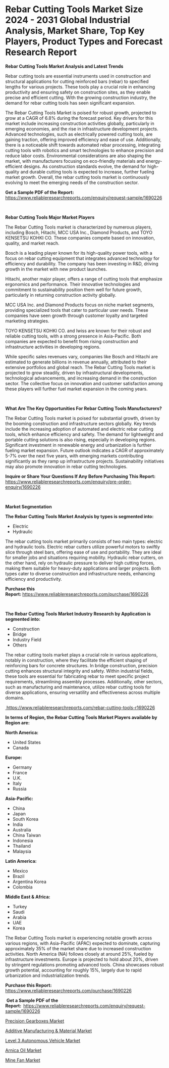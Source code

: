 <p><h1>Rebar Cutting Tools Market Size 2024 - 2031 Global Industrial Analysis, Market Share, Top Key Players, Product Types and Forecast Research Report</h1></p><p><strong>Rebar Cutting Tools Market Analysis and Latest Trends</strong></p>
<p><p>Rebar cutting tools are essential instruments used in construction and structural applications for cutting reinforced bars (rebar) to specified lengths for various projects. These tools play a crucial role in enhancing productivity and ensuring safety on construction sites, as they enable precise and efficient cutting. With the growing construction industry, the demand for rebar cutting tools has seen significant expansion.</p><p>The Rebar Cutting Tools Market is poised for robust growth, projected to grow at a CAGR of 6.8% during the forecast period. Key drivers for this market include increasing construction activities globally, particularly in emerging economies, and the rise in infrastructure development projects. Advanced technologies, such as electrically powered cutting tools, are gaining traction, offering improved efficiency and ease of use. Additionally, there is a noticeable shift towards automated rebar processing, integrating cutting tools with robotics and smart technologies to enhance precision and reduce labor costs. Environmental considerations are also shaping the market, with manufacturers focusing on eco-friendly materials and energy-efficient designs. As construction standards evolve, the demand for high-quality and durable cutting tools is expected to increase, further fueling market growth. Overall, the rebar cutting tools market is continuously evolving to meet the emerging needs of the construction sector.</p></p>
<p><strong>Get a Sample PDF of the Report:&nbsp;</strong> <a href="https://www.reliableresearchreports.com/enquiry/request-sample/1690226?utm_campaign=1582&utm_medium=2&utm_source=Github&utm_content=ia&utm_term=17102024&utm_id=rebar-cutting-tools">https://www.reliableresearchreports.com/enquiry/request-sample/1690226</a></p>
<p>&nbsp;</p>
<p><strong>Rebar Cutting Tools Major Market Players</strong></p>
<p><p>The Rebar Cutting Tools market is characterized by numerous players, including Bosch, Hitachi, MCC USA Inc., Diamond Products, and TOYO KENSETSU KOHKI CO. These companies compete based on innovation, quality, and market reach.</p><p>Bosch is a leading player known for its high-quality power tools, with a focus on rebar cutting equipment that integrates advanced technology for efficiency and durability. The company has been investing in R&D, driving growth in the market with new product launches.</p><p>Hitachi, another major player, offers a range of cutting tools that emphasize ergonomics and performance. Their innovative technologies and commitment to sustainability position them well for future growth, particularly in returning construction activity globally.</p><p>MCC USA Inc. and Diamond Products focus on niche market segments, providing specialized tools that cater to particular user needs. These companies have seen growth through customer loyalty and targeted marketing strategies.</p><p>TOYO KENSETSU KOHKI CO. and Iwiss are known for their robust and reliable cutting tools, with a strong presence in Asia-Pacific. Both companies are expected to benefit from rising construction and infrastructure activities in developing regions.</p><p>While specific sales revenues vary, companies like Bosch and Hitachi are estimated to generate billions in revenue annually, attributed to their extensive portfolios and global reach. The Rebar Cutting Tools market is projected to grow steadily, driven by infrastructural developments, technological advancements, and increasing demand in the construction sector. The collective focus on innovation and customer satisfaction among these players will further fuel market expansion in the coming years.</p></p>
<p>&nbsp;</p>
<p><strong>What Are The Key Opportunities For Rebar Cutting Tools Manufacturers?</strong></p>
<p><p>The Rebar Cutting Tools market is poised for substantial growth, driven by the booming construction and infrastructure sectors globally. Key trends include the increasing adoption of automated and electric rebar cutting tools, which enhance efficiency and safety. The demand for lightweight and portable cutting solutions is also rising, especially in developing regions. Significant investment in renewable energy and urbanization is further fueling market expansion. Future outlook indicates a CAGR of approximately 5-7% over the next five years, with emerging markets contributing significantly as they ramp up infrastructure projects. Sustainability initiatives may also promote innovation in rebar cutting technologies.</p></p>
<p><strong>Inquire or Share Your Questions If Any Before Purchasing This Report:</strong> <a href="https://www.reliableresearchreports.com/enquiry/pre-order-enquiry/1690226?utm_campaign=1582&utm_medium=2&utm_source=Github&utm_content=ia&utm_term=17102024&utm_id=rebar-cutting-tools">https://www.reliableresearchreports.com/enquiry/pre-order-enquiry/1690226</a></p>
<p>&nbsp;</p>
<p><strong>Market Segmentation</strong></p>
<p><strong>The Rebar Cutting Tools Market Analysis by types is segmented into:</strong></p>
<p><ul><li>Electric</li><li>Hydraulic</li></ul></p>
<p><p>The rebar cutting tools market primarily consists of two main types: electric and hydraulic tools. Electric rebar cutters utilize powerful motors to swiftly slice through steel bars, offering ease of use and portability. They are ideal for smaller jobs and situations requiring mobility. Hydraulic rebar cutters, on the other hand, rely on hydraulic pressure to deliver high cutting forces, making them suitable for heavy-duty applications and larger projects. Both types cater to diverse construction and infrastructure needs, enhancing efficiency and productivity.</p></p>
<p><strong>Purchase this Report:&nbsp;</strong><a href="https://www.reliableresearchreports.com/purchase/1690226?utm_campaign=1582&utm_medium=2&utm_source=Github&utm_content=ia&utm_term=17102024&utm_id=rebar-cutting-tools">https://www.reliableresearchreports.com/purchase/1690226</a></p>
<p>&nbsp;</p>
<p><strong>The Rebar Cutting Tools Market Industry Research by Application is segmented into:</strong></p>
<p><ul><li>Construction</li><li>Bridge</li><li>Industry Field</li><li>Others</li></ul></p>
<p><p>The rebar cutting tools market plays a crucial role in various applications, notably in construction, where they facilitate the efficient shaping of reinforcing bars for concrete structures. In bridge construction, precision cutting enhances structural integrity and safety. Within industrial fields, these tools are essential for fabricating rebar to meet specific project requirements, streamlining assembly processes. Additionally, other sectors, such as manufacturing and maintenance, utilize rebar cutting tools for diverse applications, ensuring versatility and effectiveness across multiple domains.</p></p>
<p><a href="https://www.reliableresearchreports.com/rebar-cutting-tools-r1690226?utm_campaign=1582&utm_medium=2&utm_source=Github&utm_content=ia&utm_term=17102024&utm_id=rebar-cutting-tools">&nbsp;https://www.reliableresearchreports.com/rebar-cutting-tools-r1690226</a></p>
<p><strong>In terms of Region, the Rebar Cutting Tools Market Players available by Region are:</strong></p>
<p>
    <p> <strong> North America: </strong>
        <ul>
            <li>United States</li>
            <li>Canada</li>
        </ul>
        </p> 
    <p> <strong> Europe: </strong>
        <ul>
            <li>Germany</li>
            <li>France</li>
            <li>U.K.</li>
            <li>Italy</li>
            <li>Russia</li>
        </ul>
        </p> 
    <p> <strong> Asia-Pacific: </strong>
        <ul>
            <li>China</li>
            <li>Japan</li>
            <li>South Korea</li>
            <li>India</li>
            <li>Australia</li>
            <li>China Taiwan</li>
            <li>Indonesia</li>
            <li>Thailand</li>
            <li>Malaysia</li>
        </ul>
        </p> 
    <p> <strong> Latin America: </strong>
        <ul>
            <li>Mexico</li>
            <li>Brazil</li>
            <li>Argentina Korea</li>
            <li>Colombia</li>
        </ul>
        </p> 
    <p> <strong> Middle East & Africa: </strong>
        <ul>
            <li>Turkey</li>
            <li>Saudi</li>
            <li>Arabia</li>
            <li>UAE</li>
            <li>Korea</li>
        </ul>
    </p>
    </p>
<p><p>The Rebar Cutting Tools market is experiencing notable growth across various regions, with Asia-Pacific (APAC) expected to dominate, capturing approximately 35% of the market share due to increased construction activities. North America (NA) follows closely at around 25%, fueled by infrastructure investments. Europe is projected to hold about 20%, driven by stringent regulations promoting advanced tools. China showcases robust growth potential, accounting for roughly 15%, largely due to rapid urbanization and industrialization trends.</p></p>
<p><strong>Purchase this Report: </strong><a href="https://www.reliableresearchreports.com/purchase/1690226?utm_campaign=1582&utm_medium=2&utm_source=Github&utm_content=ia&utm_term=17102024&utm_id=rebar-cutting-tools">https://www.reliableresearchreports.com/purchase/1690226</a></p>
<p>&nbsp;<strong>Get a Sample PDF of the Report:&nbsp;&nbsp;</strong><a href="https://www.reliableresearchreports.com/enquiry/request-sample/1690226?utm_campaign=1582&utm_medium=2&utm_source=Github&utm_content=ia&utm_term=17102024&utm_id=rebar-cutting-tools">https://www.reliableresearchreports.com/enquiry/request-sample/1690226</a></p>
<p><strong></strong></p>
<p><p><a href="https://issuu.com/reportprime-2/docs/precision-gearboxes-market-size-203_5eeeb8b42f0c4f?utm_campaign=1582&utm_medium=2&utm_source=Github&utm_content=ia&utm_term=17102024&utm_id=rebar-cutting-tools">Precision Gearboxes Market</a></p><p><a href="https://www.linkedin.com/pulse/additive-manufacturing-material-market-global-insights-o20re?utm_campaign=1582&utm_medium=2&utm_source=Github&utm_content=ia&utm_term=17102024&utm_id=rebar-cutting-tools">Additive Manufacturing & Material Market</a></p><p><a href="https://github.com/guneycigdem35/Market-Research-Report-List-5/blob/main/level-3-autonomous-vehicle-market.md?utm_campaign=1582&utm_medium=2&utm_source=Github&utm_content=ia&utm_term=17102024&utm_id=rebar-cutting-tools">Level 3 Autonomous Vehicle Market</a></p><p><a href="https://www.linkedin.com/pulse/arnica-oil-market-dynamics-application-types-emerging-bypfe?utm_campaign=1582&utm_medium=2&utm_source=Github&utm_content=ia&utm_term=17102024&utm_id=rebar-cutting-tools">Arnica Oil Market</a></p><p><a href="https://issuu.com/reportprime-2/docs/mine-fan-market-size-2030.pptx_af717bf6feabdf?utm_campaign=1582&utm_medium=2&utm_source=Github&utm_content=ia&utm_term=17102024&utm_id=rebar-cutting-tools">Mine Fan Market</a></p></p>